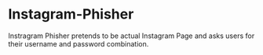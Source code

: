 # Instagram-Phisher
Instragram Phisher pretends to be actual Instagram Page and asks users for their username and password combination.
